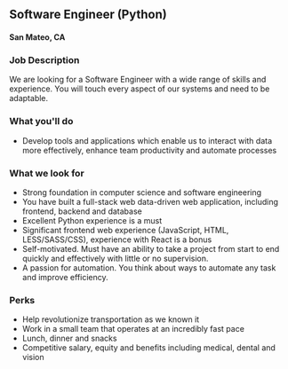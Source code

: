 ## Software Engineer (Python)
#### San Mateo, CA

### Job Description
We are looking for a Software Engineer with a wide range of skills and experience. You will touch every aspect of our systems and need to be adaptable.

### What you'll do
+ Develop tools and applications which enable us to interact with data more effectively, enhance team productivity and automate processes

### What we look for
+ Strong foundation in computer science and software engineering
+ You have built a full-stack web data-driven web application, including frontend, backend and database
+ Excellent Python experience is a must
+ Significant frontend web experience (JavaScript, HTML, LESS/SASS/CSS), experience with React is a bonus
+ Self-motivated. Must have an ability to take a project from start to end quickly and effectively with little or no supervision.
+ A passion for automation. You think about ways to automate any task and improve efficiency.

### Perks
+ Help revolutionize transportation as we known it
+ Work in a small team that operates at an incredibly fast pace
+ Lunch, dinner and snacks
+ Competitive salary, equity and benefits including medical, dental and vision



